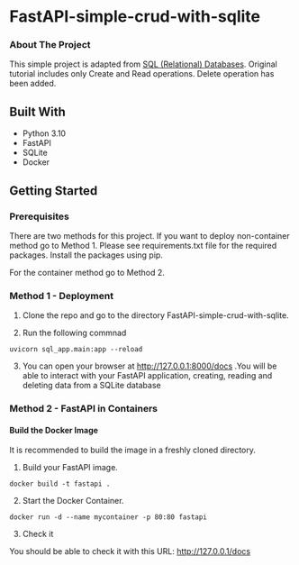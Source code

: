 # FastAPI-simple-crud-with-sqlite

### About The Project
This simple project is adapted from [SQL (Relational) Databases](https://fastapi.tiangolo.com/tutorial/sql-databases/). Original tutorial includes only Create and Read operations. Delete operation has been added.

## Built With

* Python 3.10
* FastAPI
* SQLite
* Docker

## Getting Started

### Prerequisites

There are two methods for this project. If you want to deploy non-container method go to Method 1. Please see requirements.txt file for the required packages. Install the packages using pip. 

For the container method go to Method 2.

### Method 1 - Deployment

1. Clone the repo and go to the directory FastAPI-simple-crud-with-sqlite.

2. Run the following commnad
```
uvicorn sql_app.main:app --reload
```

3. You can open your browser at http://127.0.0.1:8000/docs .You will be able to interact with your FastAPI application, creating, reading and deleting data from a SQLite database


### Method 2 - FastAPI in Containers 

#### Build the Docker Image

It is recommended to build the image in a freshly cloned directory.

1. Build your FastAPI image.
```
docker build -t fastapi .
```

2. Start the Docker Container.
```
docker run -d --name mycontainer -p 80:80 fastapi
```

3. Check it

You should be able to check it with this URL: http://127.0.0.1/docs